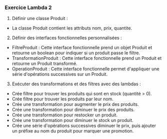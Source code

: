 ### Exercice Lambda 2 

1. Définir une classe Produit :
- La classe Produit contient les attributs nom, prix, quantite.

2. Définir des interfaces fonctionnelles personnalisées :

- FiltreProduit : Cette interface fonctionnelle prend un objet Produit et retourne un boolean pour indiquer si un produit passe le filtre.
- TransformationProduit : Cette interface fonctionnelle prend un Produit et retourne un Produit transformé.
- OperationProduit : Cette interface fonctionnelle permet d'appliquer une série d'opérations successives sur un Produit.

3. Exécuter des transformations et des filtres avec des lambdas :

- Crée filtre pour trouver les produits qui sont en stock (quantité > 0).
- Crée filtre pour trouver les produits par leur nom.
- Crée une transformation pour augmenter le prix des produits.
- Crée une transformation pour diminuer le prix des produits.
- Crée une transformation pour restocker un produit.
- Crée une transformation pour diminuer le stock un produit.
- Crée une série d'opérations successives diminuer le prix, puis ajouter un préfixe au nom du produit pour marquer une promotion.

